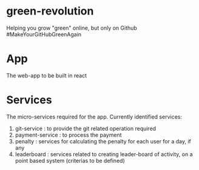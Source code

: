 # green-revolution
Helping you grow "green" online, but only on Github #MakeYourGitHubGreenAgain

App
===
The web-app to be built in react


Services
==========
The micro-services required for the app. Currently identified services:
1. git-service : to provide the git related operation required 
2. payment-service : to process the payment
3. penalty : services for calculating the penalty for each user for a day, if any
4. leaderboard : services related to creating leader-board of activity, on a point based system (criterias to be defined)

